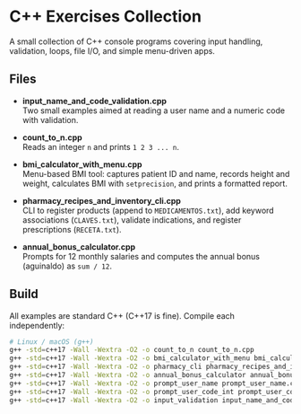 # C++ Exercises Collection

A small collection of C++ console programs covering input handling, validation,
loops, file I/O, and simple menu-driven apps.

## Files

- **input_name_and_code_validation.cpp**  
  Two small examples aimed at reading a user name and a numeric code with validation.  

- **count_to_n.cpp**  
  Reads an integer `n` and prints `1 2 3 ... n`.  

- **bmi_calculator_with_menu.cpp**  
  Menu-based BMI tool: captures patient ID and name, records height and weight,
  calculates BMI with `setprecision`, and prints a formatted report.  

- **pharmacy_recipes_and_inventory_cli.cpp**  
  CLI to register products (append to `MEDICAMENTOS.txt`), add keyword
  associations (`CLAVES.txt`), validate indications, and register prescriptions
  (`RECETA.txt`).  

- **annual_bonus_calculator.cpp**  
  Prompts for 12 monthly salaries and computes the annual bonus (aguinaldo)
  as `sum / 12`.  


## Build

All examples are standard C++ (C++17 is fine). Compile each independently:

```bash
# Linux / macOS (g++)
g++ -std=c++17 -Wall -Wextra -O2 -o count_to_n count_to_n.cpp
g++ -std=c++17 -Wall -Wextra -O2 -o bmi_calculator_with_menu bmi_calculator_with_menu.cpp
g++ -std=c++17 -Wall -Wextra -O2 -o pharmacy_cli pharmacy_recipes_and_inventory_cli.cpp
g++ -std=c++17 -Wall -Wextra -O2 -o annual_bonus_calculator annual_bonus_calculator.cpp
g++ -std=c++17 -Wall -Wextra -O2 -o prompt_user_name prompt_user_name.cpp
g++ -std=c++17 -Wall -Wextra -O2 -o prompt_user_code_int prompt_user_code_int.cpp
g++ -std=c++17 -Wall -Wextra -O2 -o input_validation input_name_and_code_validation.cpp
